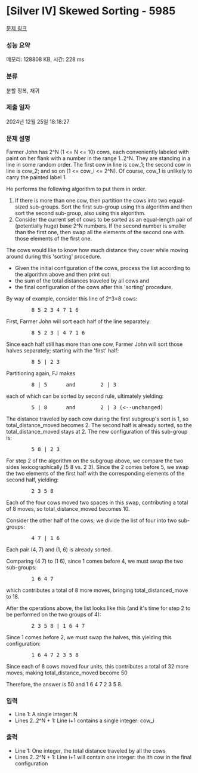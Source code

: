 # [Silver IV] Skewed Sorting - 5985 

[문제 링크](https://www.acmicpc.net/problem/5985) 

### 성능 요약

메모리: 128808 KB, 시간: 228 ms

### 분류

분할 정복, 재귀

### 제출 일자

2024년 12월 25일 18:18:27

### 문제 설명

<p>Farmer John has 2^N (1 <= N <= 10) cows, each conveniently labeled with paint on her flank with a number in the range 1..2^N. They are standing in a line in some random order. The first cow in line is cow_1; the second cow in line is cow_2; and so on (1 <= cow_i <= 2^N). Of course, cow_1 is unlikely to carry the painted label 1.</p>

<p>He performs the following algorithm to put them in order.</p>

<ol>
	<li>If there is more than one cow, then partition the cows into two equal-sized sub-groups. Sort the first sub-group using this algorithm and then sort the second sub-group, also using this algorithm.</li>
	<li>Consider the current set of cows to be sorted as an equal-length pair of (potentially huge) base 2^N numbers. If the second number is smaller than the first one, then swap all the elements of the second one with those elements of the first one.</li>
</ol>

<p>The cows would like to know how much distance they cover while moving around during this 'sorting' procedure.</p>

<ul>
	<li>Given the initial configuration of the cows, process the list according to the algorithm above and then print out:</li>
	<li>the sum of the total distances traveled by all cows and</li>
	<li>the final configuration of the cows after this 'sorting' procedure.</li>
</ul>

<p>By way of example, consider this line of 2^3=8 cows:</p>

<pre>        8 5 2 3 4 7 1 6</pre>

<p>First, Farmer John will sort each half of the line separately:</p>

<pre>        8 5 2 3 | 4 7 1 6</pre>

<p>Since each half still has more than one cow, Farmer John will sort those halves separately; starting with the 'first' half:</p>

<pre>        8 5 | 2 3</pre>

<p>Partitioning again, FJ makes</p>

<pre>        8 | 5      and        2 | 3</pre>

<p>each of which can be sorted by second rule, ultimately yielding:</p>

<pre>        5 | 8      and        2 | 3 (<--unchanged)</pre>

<p>The distance traveled by each cow during the first subgroup's sort is 1, so total_distance_moved becomes 2. The second half is already sorted, so the total_distance_moved stays at 2. The new configuration of this sub-group is:</p>

<pre>        5 8 | 2 3</pre>

<p>For step 2 of the algorithm on the subgroup above, we compare the two sides lexicographically (5 8 vs. 2 3). Since the 2 comes before 5, we swap the two elements of the first half with the corresponding elements of the second half, yielding:</p>

<pre>        2 3 5 8</pre>

<p>Each of the four cows moved two spaces in this swap, contributing a total of 8 moves, so total_distance_moved becomes 10.</p>

<p>Consider the other half of the cows; we divide the list of four into two sub-groups:</p>

<pre>        4 7 | 1 6</pre>

<p>Each pair (4, 7) and (1, 6) is already sorted.</p>

<p>Comparing (4 7) to (1 6), since 1 comes before 4, we must swap the two sub-groups:</p>

<pre>        1 6 4 7</pre>

<p>which contributes a total of 8 more moves, bringing total_distanced_move to 18.</p>

<p>After the operations above, the list looks like this (and it's time for step 2 to be performed on the two groups of 4):</p>

<pre>        2 3 5 8 | 1 6 4 7</pre>

<p>Since 1 comes before 2, we must swap the halves, this yielding this configuration:</p>

<pre>        1 6 4 7 2 3 5 8</pre>

<p>Since each of 8 cows moved four units, this contributes a total of 32 more moves, making total_distance_moved become 50</p>

<p>Therefore, the answer is 50 and 1 6 4 7 2 3 5 8.</p>

### 입력 

 <ul>
	<li>Line 1: A single integer: N</li>
	<li>Lines 2..2^N + 1: Line i+1 contains a single integer: cow_i</li>
</ul>

<p> </p>

### 출력 

 <ul>
	<li>Line 1: One integer, the total distance traveled by all the cows</li>
	<li>Lines 2..2^N + 1: Line i+1 will contain one integer: the ith cow in the final configuration</li>
</ul>

<p> </p>

